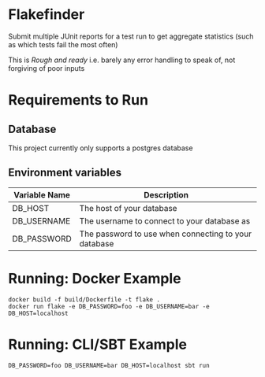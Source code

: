 # Flakefinder

Submit multiple JUnit reports for a test run to get aggregate statistics (such as which tests fail the most often)

This is _Rough and ready_ i.e. barely any error handling to speak of, not forgiving of poor inputs

# Requirements to Run

## Database

This project currently only supports a postgres database

## Environment variables

| Variable Name | Description                                          |
| ---------- |------------------------------------------------------|
| DB_HOST | The host of your database                            |
| DB_USERNAME | The username to connect to your database as          |
| DB_PASSWORD | The password to use when connecting to your database |

# Running: Docker Example

```
docker build -f build/Dockerfile -t flake .
docker run flake -e DB_PASSWORD=foo -e DB_USERNAME=bar -e DB_HOST=localhost
```

# Running: CLI/SBT Example

```
DB_PASSWORD=foo DB_USERNAME=bar DB_HOST=localhost sbt run
```